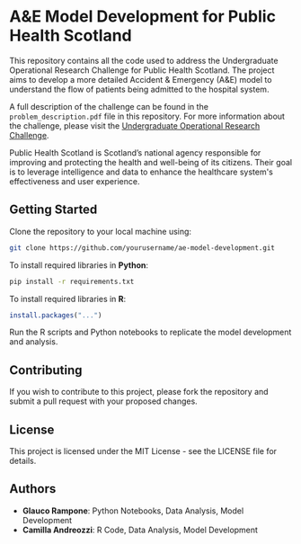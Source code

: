 # A&E Model Development for Public Health Scotland

This repository contains all the code used to address the Undergraduate Operational Research Challenge for Public Health Scotland. The project aims to develop a more detailed Accident & Emergency (A&E) model to understand the flow of patients being admitted to the hospital system. 

A full description of the challenge can be found in the `problem_description.pdf` file in this repository. For more information about the challenge, please visit the [Undergraduate Operational Research Challenge](https://www.maths.ed.ac.uk/school-of-mathematics/events/operational-research-challenge).

Public Health Scotland is Scotland’s national agency responsible for improving and protecting the health and well-being of its citizens. Their goal is to leverage intelligence and data to enhance the healthcare system's effectiveness and user experience.

## Getting Started

Clone the repository to your local machine using:
   ```bash
   git clone https://github.com/yourusername/ae-model-development.git
   ```

To install required libraries in **Python**:
   ```bash
   pip install -r requirements.txt
   ```

To install required libraries in **R**:
   ```R
   install.packages("...")
   ```



Run the R scripts and Python notebooks to replicate the model development and analysis.


## Contributing

If you wish to contribute to this project, please fork the repository and submit a pull request with your proposed changes.

## License

This project is licensed under the MIT License - see the LICENSE file for details.

## Authors

* **Glauco Rampone**: Python Notebooks, Data Analysis, Model Development
* **Camilla Andreozzi**: R Code, Data Analysis, Model Development
